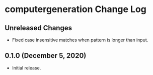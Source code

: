 # computergeneration Change Log

## Unreleased Changes
- Fixed case insensitive matches when pattern is longer than input.

## 0.1.0 (December 5, 2020)
- Initial release.
